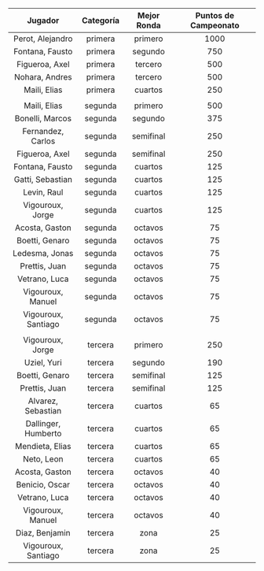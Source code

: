 |       Jugador       |  Categoría  |  Mejor Ronda  |  Puntos de Campeonato  |
|:-------------------:|:-----------:|:-------------:|:----------------------:|
|  Perot, Alejandro   |   primera   |    primero    |          1000          |
|   Fontana, Fausto   |   primera   |    segundo    |          750           |
|   Figueroa, Axel    |   primera   |    tercero    |          500           |
|   Nohara, Andres    |   primera   |    tercero    |          500           |
|    Maili, Elias     |   primera   |    cuartos    |          250           |
|                     |             |               |                        |
|    Maili, Elias     |   segunda   |    primero    |          500           |
|   Bonelli, Marcos   |   segunda   |    segundo    |          375           |
|  Fernandez, Carlos  |   segunda   |   semifinal   |          250           |
|   Figueroa, Axel    |   segunda   |   semifinal   |          250           |
|   Fontana, Fausto   |   segunda   |    cuartos    |          125           |
|  Gatti, Sebastian   |   segunda   |    cuartos    |          125           |
|     Levin, Raul     |   segunda   |    cuartos    |          125           |
|  Vigouroux, Jorge   |   segunda   |    cuartos    |          125           |
|   Acosta, Gaston    |   segunda   |    octavos    |           75           |
|   Boetti, Genaro    |   segunda   |    octavos    |           75           |
|   Ledesma, Jonas    |   segunda   |    octavos    |           75           |
|    Prettis, Juan    |   segunda   |    octavos    |           75           |
|    Vetrano, Luca    |   segunda   |    octavos    |           75           |
|  Vigouroux, Manuel  |   segunda   |    octavos    |           75           |
| Vigouroux, Santiago |   segunda   |    octavos    |           75           |
|                     |             |               |                        |
|  Vigouroux, Jorge   |   tercera   |    primero    |          250           |
|     Uziel, Yuri     |   tercera   |    segundo    |          190           |
|   Boetti, Genaro    |   tercera   |   semifinal   |          125           |
|    Prettis, Juan    |   tercera   |   semifinal   |          125           |
| Alvarez, Sebastian  |   tercera   |    cuartos    |           65           |
| Dallinger, Humberto |   tercera   |    cuartos    |           65           |
|   Mendieta, Elias   |   tercera   |    cuartos    |           65           |
|     Neto, Leon      |   tercera   |    cuartos    |           65           |
|   Acosta, Gaston    |   tercera   |    octavos    |           40           |
|   Benicio, Oscar    |   tercera   |    octavos    |           40           |
|    Vetrano, Luca    |   tercera   |    octavos    |           40           |
|  Vigouroux, Manuel  |   tercera   |    octavos    |           40           |
|   Diaz, Benjamin    |   tercera   |     zona      |           25           |
| Vigouroux, Santiago |   tercera   |     zona      |           25           |
